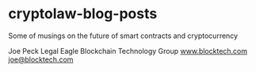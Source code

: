 cryptolaw-blog-posts
====================

Some of musings on the future of smart contracts and cryptocurrency

Joe Peck
Legal Eagle
Blockchain Technology Group
www.blocktech.com
joe@blocktech.com

